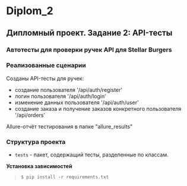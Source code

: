 # Diplom_2

## Дипломный проект. Задание 2: API-тесты

### Автотесты для проверки ручек API для Stellar Burgers

### Реализованные сценарии

Созданы API-тесты для ручек:
- создание пользователя '/api/auth/register'
- логин пользователя '/api/auth/login'
- изменение данных пользователя '/api/auth/user'
- создание заказа и получение заказов конкретного пользователя '/api/orders'

Allure-отчёт тестирования в папке "allure_results"

### Структура проекта

- `tests` - пакет, содержащий тесты, разделенные по классам.


**Установка зависимостей**

> `$ pip install -r requirements.txt`

